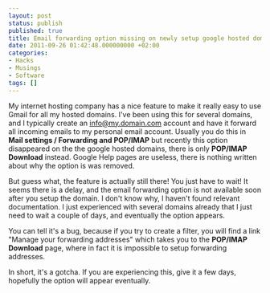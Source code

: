 ```yaml
---
layout: post
status: publish
published: true
title: Email forwarding option missing on newly setup google hosted domains
date: 2011-09-26 01:42:48.000000000 +02:00
categories:
- Hacks
- Musings
- Software
tags: []
---
```

My internet hosting company has a nice feature to make it really easy to use Gmail for all my hosted domains. I've been using this for several domains, and I typically create an info@my.domain.com account and have it forward all incoming emails to my personal email account. Usually you do this in <strong>Mail settings / Forwarding and POP/IMAP</strong> but recently this option disappeared on the the google hosted domains, there is only <strong>POP/IMAP Download</strong> instead. Google Help pages are useless, there is nothing written about why the option is was removed.

But guess what, the feature is actually still there! You just have to wait! It seems there is a delay, and the email forwarding option is not available soon after you setup the domain. I don't know why, I haven't found relevant documentation. I just experienced with several domains already that I just need to wait a couple of days, and eventually the option appears.

You can tell it's a bug, because if you try to create a filter, you will find a link "Manage your forwarding addresses" which takes you to the <strong>POP/IMAP Download</strong> page, where in fact it is impossible to setup forwarding addresses.

In short, it's a gotcha. If you are experiencing this, give it a few days, hopefully the option will appear eventually.
